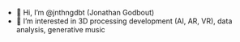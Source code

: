 - 👋 Hi, I’m @jnthngdbt (Jonathan Godbout)
- 👀 I’m interested in 3D processing development (AI, AR, VR), data analysis, generative music

<!---
jnthngdbt/jnthngdbt is a ✨ special ✨ repository because its `README.md` (this file) appears on your GitHub profile.
You can click the Preview link to take a look at your changes.
--->
